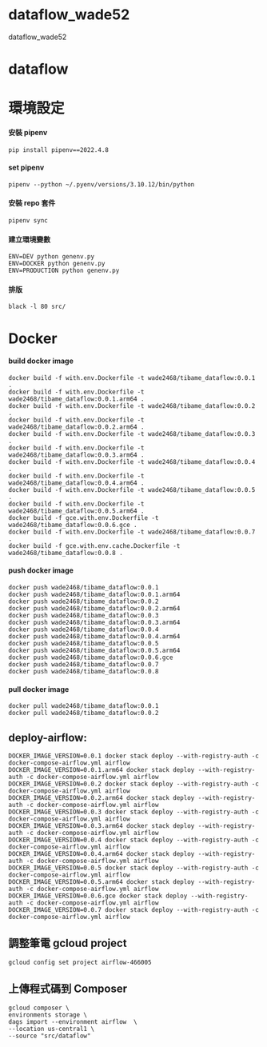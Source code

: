 # dataflow_wade52
dataflow_wade52
# dataflow

# 環境設定

#### 安裝 pipenv

    pip install pipenv==2022.4.8

#### set pipenv

    pipenv --python ~/.pyenv/versions/3.10.12/bin/python

#### 安裝 repo 套件

    pipenv sync

#### 建立環境變數

    ENV=DEV python genenv.py
    ENV=DOCKER python genenv.py
    ENV=PRODUCTION python genenv.py

#### 排版

    black -l 80 src/

# Docker

#### build docker image

    docker build -f with.env.Dockerfile -t wade2468/tibame_dataflow:0.0.1 .
    docker build -f with.env.Dockerfile -t wade2468/tibame_dataflow:0.0.1.arm64 .
    docker build -f with.env.Dockerfile -t wade2468/tibame_dataflow:0.0.2 .
    docker build -f with.env.Dockerfile -t wade2468/tibame_dataflow:0.0.2.arm64 .
    docker build -f with.env.Dockerfile -t wade2468/tibame_dataflow:0.0.3 .
    docker build -f with.env.Dockerfile -t wade2468/tibame_dataflow:0.0.3.arm64 .
    docker build -f with.env.Dockerfile -t wade2468/tibame_dataflow:0.0.4 .
    docker build -f with.env.Dockerfile -t wade2468/tibame_dataflow:0.0.4.arm64 .
    docker build -f with.env.Dockerfile -t wade2468/tibame_dataflow:0.0.5 .
    docker build -f with.env.Dockerfile -t wade2468/tibame_dataflow:0.0.5.arm64 .
    docker build -f gce.with.env.Dockerfile -t wade2468/tibame_dataflow:0.0.6.gce .
    docker build -f with.env.Dockerfile -t wade2468/tibame_dataflow:0.0.7 .
    docker build -f gce.with.env.cache.Dockerfile -t wade2468/tibame_dataflow:0.0.8 .

#### push docker image

    docker push wade2468/tibame_dataflow:0.0.1
    docker push wade2468/tibame_dataflow:0.0.1.arm64
    docker push wade2468/tibame_dataflow:0.0.2
    docker push wade2468/tibame_dataflow:0.0.2.arm64
    docker push wade2468/tibame_dataflow:0.0.3
    docker push wade2468/tibame_dataflow:0.0.3.arm64
    docker push wade2468/tibame_dataflow:0.0.4
    docker push wade2468/tibame_dataflow:0.0.4.arm64
    docker push wade2468/tibame_dataflow:0.0.5
    docker push wade2468/tibame_dataflow:0.0.5.arm64
    docker push wade2468/tibame_dataflow:0.0.6.gce
    docker push wade2468/tibame_dataflow:0.0.7
    docker push wade2468/tibame_dataflow:0.0.8

#### pull docker image

    docker pull wade2468/tibame_dataflow:0.0.1
    docker pull wade2468/tibame_dataflow:0.0.2

## deploy-airflow:
	DOCKER_IMAGE_VERSION=0.0.1 docker stack deploy --with-registry-auth -c docker-compose-airflow.yml airflow
	DOCKER_IMAGE_VERSION=0.0.1.arm64 docker stack deploy --with-registry-auth -c docker-compose-airflow.yml airflow
	DOCKER_IMAGE_VERSION=0.0.2 docker stack deploy --with-registry-auth -c docker-compose-airflow.yml airflow
	DOCKER_IMAGE_VERSION=0.0.2.arm64 docker stack deploy --with-registry-auth -c docker-compose-airflow.yml airflow
	DOCKER_IMAGE_VERSION=0.0.3 docker stack deploy --with-registry-auth -c docker-compose-airflow.yml airflow
	DOCKER_IMAGE_VERSION=0.0.3.arm64 docker stack deploy --with-registry-auth -c docker-compose-airflow.yml airflow
	DOCKER_IMAGE_VERSION=0.0.4 docker stack deploy --with-registry-auth -c docker-compose-airflow.yml airflow
	DOCKER_IMAGE_VERSION=0.0.4.arm64 docker stack deploy --with-registry-auth -c docker-compose-airflow.yml airflow
	DOCKER_IMAGE_VERSION=0.0.5 docker stack deploy --with-registry-auth -c docker-compose-airflow.yml airflow
	DOCKER_IMAGE_VERSION=0.0.5.arm64 docker stack deploy --with-registry-auth -c docker-compose-airflow.yml airflow
	DOCKER_IMAGE_VERSION=0.0.6.gce docker stack deploy --with-registry-auth -c docker-compose-airflow.yml airflow
	DOCKER_IMAGE_VERSION=0.0.7 docker stack deploy --with-registry-auth -c docker-compose-airflow.yml airflow

## 調整筆電 gcloud project
    gcloud config set project airflow-466005

## 上傳程式碼到 Composer
	gcloud composer \
	environments storage \
	dags import --environment airflow  \
	--location us-central1 \
	--source "src/dataflow" 

